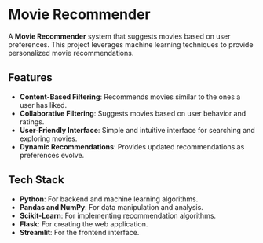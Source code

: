 # Movie Recommender

A **Movie Recommender** system that suggests movies based on user preferences. This project leverages machine learning techniques to provide personalized movie recommendations.

## Features

- **Content-Based Filtering**: Recommends movies similar to the ones a user has liked.
- **Collaborative Filtering**: Suggests movies based on user behavior and ratings.
- **User-Friendly Interface**: Simple and intuitive interface for searching and exploring movies.
- **Dynamic Recommendations**: Provides updated recommendations as preferences evolve.

## Tech Stack

- **Python**: For backend and machine learning algorithms.
- **Pandas and NumPy**: For data manipulation and analysis.
- **Scikit-Learn**: For implementing recommendation algorithms.
- **Flask**: For creating the web application.
- **Streamlit**: For the frontend interface.
